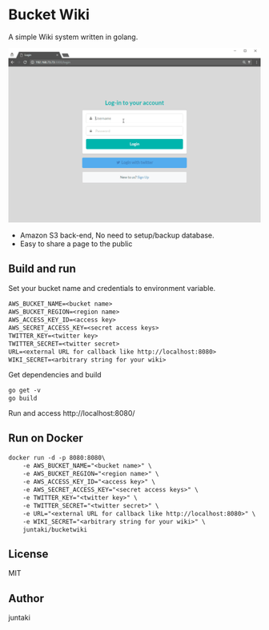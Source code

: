 # Bucket Wiki

A simple Wiki system written in golang.

![screenshot](https://github.com/juntaki/bucketwiki/blob/master/screenshot.gif?raw=true)

* Amazon S3 back-end, No need to setup/backup database.
* Easy to share a page to the public

## Build and run

Set your bucket name and credentials to environment variable.

~~~
AWS_BUCKET_NAME=<bucket name>
AWS_BUCKET_REGION=<region name>
AWS_ACCESS_KEY_ID=<access key>
AWS_SECRET_ACCESS_KEY=<secret access keys>
TWITTER_KEY=<twitter key>
TWITTER_SECRET=<twitter secret>
URL=<external URL for callback like http://localhost:8080>
WIKI_SECRET=<arbitrary string for your wiki>
~~~

Get dependencies and build

~~~
go get -v
go build
~~~

Run and access http://localhost:8080/

## Run on Docker

~~~
docker run -d -p 8080:8080\
    -e AWS_BUCKET_NAME="<bucket name>" \
    -e AWS_BUCKET_REGION="<region name>" \
    -e AWS_ACCESS_KEY_ID="<access key>" \
    -e AWS_SECRET_ACCESS_KEY="<secret access keys>" \
    -e TWITTER_KEY="<twitter key>" \
    -e TWITTER_SECRET="<twitter secret>" \
    -e URL="<external URL for callback like http://localhost:8080>" \
    -e WIKI_SECRET="<arbitrary string for your wiki>" \
    juntaki/bucketwiki
~~~

## License

MIT

## Author

juntaki 
